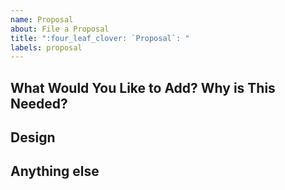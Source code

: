 ```yaml
---
name: Proposal
about: File a Proposal
title: ":four_leaf_clover: `Proposal`: "
labels: proposal
---
```


## What Would You Like to Add? Why is This Needed?
<!--
Note: For feature requests, please also engage with the PMC on Slack or WeChat.
-->



## Design



## Anything else
<!--
Links? References? Anything that will give us more context about this proposal.
-->

